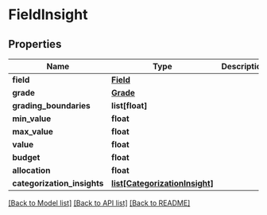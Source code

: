 # FieldInsight

## Properties
Name | Type | Description | Notes
------------ | ------------- | ------------- | -------------
**field** | [**Field**](Field.md) |  | [optional] 
**grade** | [**Grade**](Grade.md) |  | [optional] 
**grading_boundaries** | **list[float]** |  | [optional] 
**min_value** | **float** |  | [optional] 
**max_value** | **float** |  | [optional] 
**value** | **float** |  | [optional] 
**budget** | **float** |  | [optional] 
**allocation** | **float** |  | [optional] 
**categorization_insights** | [**list[CategorizationInsight]**](CategorizationInsight.md) |  | [optional] 

[[Back to Model list]](../README.md#documentation-for-models) [[Back to API list]](../README.md#documentation-for-api-endpoints) [[Back to README]](../README.md)


